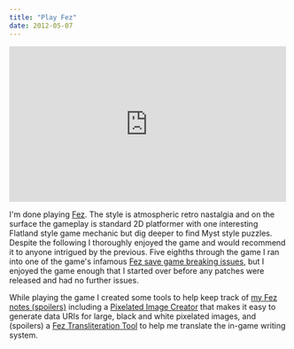 ```yaml
---
title: "Play Fez"
date: 2012-05-07
---
```

<div xmlns="http://www.w3.org/1999/xhtml"><div><iframe src="http://player.vimeo.com/video/40269839?color=ff9933" width="500" height="281" frameborder="0" webkitallowfullscreen="" mozallowfullscreen="" allowfullscreen="allowfullscreen"></iframe><p>
    I'm done playing <a href="http://polytroncorporation.com/what-is-fez">Fez</a>. The style is atmospheric retro nastalgia and on the surface the gameplay is standard 2D platformer with one
    interesting Flatland style game mechanic but dig deeper to find Myst style puzzles. Despite the following I thoroughly enjoyed the game and would recommend it to anyone intrigued by the previous.
    Five eighths through the game I ran into one of the game's infamous <a href="http://polytroncorporation.com/fez-issues">Fez save game breaking issues</a>, but I enjoyed the game enough that I
    started over before any patches were released and had no further issues.
  </p><p>
    While playing the game I created some tools to help keep track of <a href="http://deletethis.net/dave/dev/fez/">my Fez notes (spoilers)</a> including a <a href="http://deletethis.net/dave/dev/fez/pixelatedDataUriGenerator.html">Pixelated Image Creator</a> that makes it easy to generate data URIs for large, black and white pixelated images, and
    (spoilers) a <a href="http://deletethis.net/dave/dev/fez/fezTransliteration.html">Fez Transliteration Tool</a> to help me translate the in-game writing system.
  </p></div></div>
